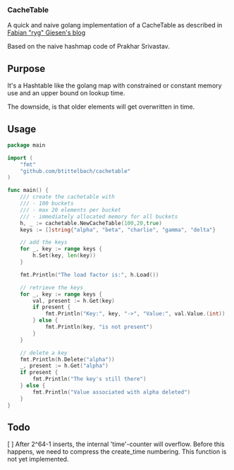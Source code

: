 ### CacheTable

A quick and naive golang implementation of a CacheTable as described in [Fabian "ryg" Giesen's blog](https://fgiesen.wordpress.com/2019/02/11/cache-tables/)

Based on the naive hashmap code of Prakhar Srivastav.

## Purpose

It's a Hashtable like the golang map with constrained or constant memory use and an upper bound on lookup time.

The downside, is that older elements will get overwritten in time.


## Usage

```go
package main

import (
    "fmt"
    "github.com/btittelbach/cachetable"
)

func main() {
    /// create the cachetable with
    /// - 100 buckets
    /// - max 20 elements per bucket
    /// - immediately allocated memory for all buckets
    h, _ := cachetable.NewCacheTable(100,20,true)
    keys := []string{"alpha", "beta", "charlie", "gamma", "delta"}

    // add the keys
    for _, key := range keys {
        h.Set(key, len(key))
    }

    fmt.Println("The load factor is:", h.Load())

    // retrieve the keys
    for _, key := range keys {
        val, present := h.Get(key)
        if present {
            fmt.Println("Key:", key, "->", "Value:", val.Value.(int))
        } else {
            fmt.Println(key, "is not present")
        }
    }

    // delete a key
    fmt.Println(h.Delete("alpha"))
    _, present := h.Get("alpha")
    if present {
        fmt.Println("The key's still there")
    } else {
        fmt.Println("Value associated with alpha deleted")
    }
}
```

## Todo

[ ] After 2^64-1 inserts, the internal 'time'-counter will overflow. Before this happens, we need to compress the create_time numbering. This function is not yet implemented.

